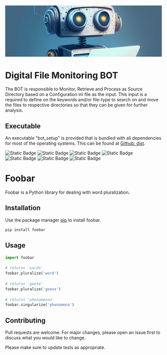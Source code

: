 ![](images/fw_bot_bck.jpeg)

# Digital File Monitoring BOT

The BOT is responsible to Monitor, Retrieve and Process as Source Directory based on a Configuration ini file as the input.
This input is a required to define on the keywords and/or file-type to search on and move the files to respective directories so that they can be given for further analysis.

## Executable

An executable "bot_setup" is provided that is bundled with all dependencies for most of the operating systems. This can be found at <a href="dist/bot_setup#_new">Github: dist</a>.

![Static Badge](https://img.shields.io/badge/python-%3E%3Dv3.10-blue)
![Static Badge](https://img.shields.io/badge/dist-download-pink)
![Static Badge](https://img.shields.io/badge/release-v1.0.0-purple)
![Static Badge](https://img.shields.io/badge/docs-sphinx-purple)
![Static Badge](https://img.shields.io/badge/htmlcov-coverage-yellow)
![Static Badge](https://img.shields.io/badge/test_case-pytest-yellow)
![Static Badge](https://img.shields.io/badge/metrics-radon-yellow)

# Foobar

Foobar is a Python library for dealing with word pluralization.

## Installation

Use the package manager [pip](https://pip.pypa.io/en/stable/) to install foobar.

```bash
pip install foobar
```

## Usage

```python
import foobar

# returns 'words'
foobar.pluralize('word')

# returns 'geese'
foobar.pluralize('goose')

# returns 'phenomenon'
foobar.singularize('phenomena')
```

## Contributing

Pull requests are welcome. For major changes, please open an issue first
to discuss what you would like to change.

Please make sure to update tests as appropriate.
